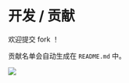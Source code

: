 # 开发 / 贡献

欢迎提交 fork ！

贡献名单会自动生成在 `README.md` 中。

<a href="https://github.com/lovezsh/hugofast/graphs/contributors">
  <img src="https://camo.githubusercontent.com/8c71751fc917339062cfebbfc33417a0483588d666d9b9eb38421cd68f217dba/68747470733a2f2f636f6e747269622e726f636b732f696d6167653f7265706f3d6c6f76657a73682f6875676f66617374" data-canonical-src="https://contrib.rocks/image?repo=lovezsh/hugofast" style="max-width: 100%;">
</a>